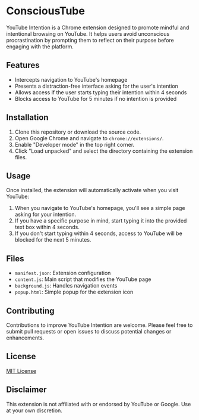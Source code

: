 # ConsciousTube

YouTube Intention is a Chrome extension designed to promote mindful and intentional browsing on YouTube. It helps users avoid unconscious procrastination by prompting them to reflect on their purpose before engaging with the platform.

## Features

- Intercepts navigation to YouTube's homepage
- Presents a distraction-free interface asking for the user's intention
- Allows access if the user starts typing their intention within 4 seconds
- Blocks access to YouTube for 5 minutes if no intention is provided

## Installation

1. Clone this repository or download the source code.
2. Open Google Chrome and navigate to `chrome://extensions/`.
3. Enable "Developer mode" in the top right corner.
4. Click "Load unpacked" and select the directory containing the extension files.

## Usage

Once installed, the extension will automatically activate when you visit YouTube:

1. When you navigate to YouTube's homepage, you'll see a simple page asking for your intention.
2. If you have a specific purpose in mind, start typing it into the provided text box within 4 seconds.
3. If you don't start typing within 4 seconds, access to YouTube will be blocked for the next 5 minutes.

## Files

- `manifest.json`: Extension configuration
- `content.js`: Main script that modifies the YouTube page
- `background.js`: Handles navigation events
- `popup.html`: Simple popup for the extension icon

## Contributing

Contributions to improve YouTube Intention are welcome. Please feel free to submit pull requests or open issues to discuss potential changes or enhancements.

## License

[MIT License](https://opensource.org/licenses/MIT)

## Disclaimer

This extension is not affiliated with or endorsed by YouTube or Google. Use at your own discretion.

